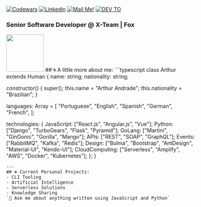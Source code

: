 [![Codewars](https://www.codewars.com/users/arthurdiegoo/badges/micro)](https://www.codewars.com/users/arthurdiegoo/)
[![Linkedin](https://img.shields.io/badge/-Connect-blue?style=flat-square&logo=Linkedin&logoColor=white&link=https://www.linkedin.com/in/arthur-andrade-fullstack-dev/)](https://www.linkedin.com/in/arthur-andrade-fullstack-dev/)
[![Mail Me!](https://img.shields.io/badge/-Contact%20Me!-c14438?style=flat-square&logo=Gmail&logoColor=white&link=mailto:arthur.diegoo@hotmail.com)](mailto:arthur.diegoo@hotmail.com)
[![DEV TO](https://img.shields.io/badge/-DEV.to-000?style=flat-square&logo=dev.to&logoColor=white&link=https://dev.to/arthurdiegoo)](https://dev.to/arthurdiegoo)
### Senior Software Developer @ X-Team | Fox
<img src="https://i.ibb.co/QJZdmpv/XOsX.gif" width="100" height="100" />
## 🌀 A little more about me:
```typescript
class Arthur extends Human {
  name: string;
  nationality: string;
  
  constructor() {
    super();
    this.name = "Arthur Andrade";
    this.nationality = "Brazilian";
  }
  
  languages: Array<string> = [
    "Portuguese",
    "English",
    "Spanish",
    "German",
    "French",
  ];
  
  technologies: {
    JavaScript:     ["React.js", "Angular.js", "Vue"];
    Python:         ["Django", "TurboGears", "Flask", "Pyramid"];
    GoLang:         ["Martini", "GinGonic", "Gorilla", "Mango"];
    APIs:           ["REST", "SOAP", "GraphQL"];
    Events:         ["RabbitMQ", "Kafka", "Redis"];
    Design:         ["Bulma", "Bootstrap", "AntDesign", "Material-UI", "Kendo-UI"];
    CloudComputing: ["Serverless", "Amplify", "AWS", "Docker", "Kubernetes"];
  };
}
```
---
## ❄️ Current Personal Projects:
- CLI Tooling
- Artificial Intelligence
- Serverless Solutions
- Knowledge Sharing
`💬 Ask me about anything written using JavaScript and Python`
